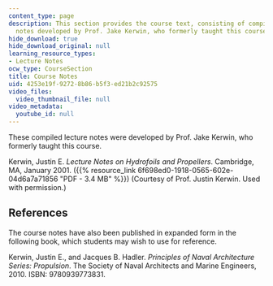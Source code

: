 ```yaml
---
content_type: page
description: This section provides the course text, consisting of compiled lecture
  notes developed by Prof. Jake Kerwin, who formerly taught this course.
hide_download: true
hide_download_original: null
learning_resource_types:
- Lecture Notes
ocw_type: CourseSection
title: Course Notes
uid: 4253e19f-9272-8b86-b5f3-ed21b2c92575
video_files:
  video_thumbnail_file: null
video_metadata:
  youtube_id: null
---
```


These compiled lecture notes were developed by Prof. Jake Kerwin, who formerly taught this course.

Kerwin, Justin E. _Lecture Notes on Hydrofoils and Propellers_. Cambridge, MA, January 2001. ({{% resource_link 6f698ed0-1918-0565-602e-04d6a7a71856 "PDF - 3.4 MB" %}}) (Courtesy of Prof. Justin Kerwin. Used with permission.)

References
----------

The course notes have also been published in expanded form in the following book, which students may wish to use for reference.

Kerwin, Justin E., and Jacques B. Hadler. _Principles of Naval Architecture Series: Propulsion_. The Society of Naval Architects and Marine Engineers, 2010. ISBN: 9780939773831.